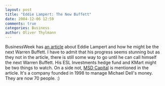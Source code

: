 ```yaml
---
layout: post
title: "Eddie Lampert: The New Buffett"
date: 2004-12-06 12:59
comments: true
categories: Business
author: Oliver Thylmann
---
```



BusinessWeek has [an article](http://www.businessweek.com/magazine/content/04_47/b3909001_mz001.htm) about Eddie Lampert and how he might be the next Warren Buffett. I have to admit that his progress seems stunning but as they not in the article, there is still some way to go until he can call himself the next Warren Buffett. His ESL Investments hedge fund and KMart might be two things to watch. On a side not, [MSD Capital](http://www.msdcapital.com/) is mentioned in the article. It's a company founded in 1998 to manage Michael Dell's money. They are now 70 people. :)


